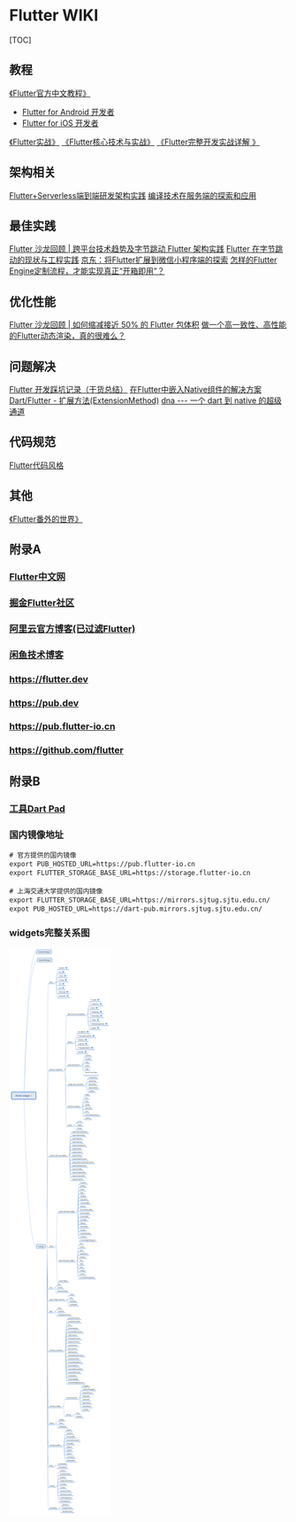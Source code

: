 # Flutter WIKI


[TOC]

## 教程
[《Flutter官方中文教程》](https://flutterchina.club/web-analogs/)
- [Flutter for Android 开发者](https://flutterchina.club/flutter-for-android/)
- [Flutter for iOS 开发者](https://flutterchina.club/flutter-for-ios/)

[《Flutter实战》](https://book.flutterchina.club)
[《Flutter核心技术与实战》](https://www.showdoc.cc/411604771348975?page_id=2397870947016786)
[《Flutter完整开发实战详解 》](https://juejin.im/collection/5db25bcff265da06a19a304e)

## 架构相关
[Flutter+Serverless端到端研发架构实践](https://yq.aliyun.com/articles/739854)
[编译技术在服务端的探索和应用](https://yq.aliyun.com/articles/697672)

## 最佳实践
[Flutter 沙龙回顾 | 跨平台技术趋势及字节跳动 Flutter 架构实践](https://mp.weixin.qq.com/s/IZ6rUfg3_-zvopc7jZZobg)
[Flutter 在字节跳动的现状与工程实践](https://www.infoq.cn/article/EYYIY7tp133QAC4U3Y5R)
[京东：将Flutter扩展到微信小程序端的探索](https://mp.weixin.qq.com/s/Unox7RPZQsyxSiH04DiGtw)
[怎样的Flutter Engine定制流程，才能实现真正“开箱即用”？](https://yq.aliyun.com/articles/728144)

## 优化性能
[Flutter 沙龙回顾 | 如何缩减接近 50% 的 Flutter 包体积](https://mp.weixin.qq.com/s/Ls3cDcqjlyOX80PXUO0wRw)
[做一个高一致性、高性能的Flutter动态渲染，真的很难么？](https://yq.aliyun.com/articles/725876)

## 问题解决
[Flutter 开发踩坑记录（干货总结）](https://juejin.im/post/5e58ceadf265da575918dd14)
[在Flutter中嵌入Native组件的解决方案](https://my.oschina.net/u/1464083/blog/2877167)
[Dart/Flutter - 扩展方法(ExtensionMethod)](https://www.jianshu.com/p/f9d00020b3a5)
[dna --- 一个 dart 到 native 的超级通道](https://juejin.im/post/5e5f1d41518825495b29a05b)

## 代码规范
[Flutter代码风格](http://dart.goodev.org/guides/language/effective-dart/style)

## 其他
[《Flutter番外的世界》](https://juejin.im/collection/5db25d706fb9a069f422c374)

## 附录A

### [Flutter中文网](https://flutterchina.club)
### [掘金Flutter社区](https://juejin.im/tag/Flutter)
### [阿里云官方博客(已过滤Flutter)](https://my.oschina.net/u/1464083?q=Flutter)
### [闲鱼技术博客](https://yq.aliyun.com/teams/290)
### https://flutter.dev
### https://pub.dev
### https://pub.flutter-io.cn
### https://github.com/flutter

## 附录B
### [工具Dart Pad](https://dartpad.dartlang.org)
### 国内镜像地址
```
# 官方提供的国内镜像
export PUB_HOSTED_URL=https://pub.flutter-io.cn
export FLUTTER_STORAGE_BASE_URL=https://storage.flutter-io.cn

# 上海交通大学提供的国内镜像
export FLUTTER_STORAGE_BASE_URL=https://mirrors.sjtug.sjtu.edu.cn/
expot PUB_HOSTED_URL=https://dart-pub.mirrors.sjtug.sjtu.edu.cn/
```
### widgets完整关系图
![widgets](./images/8112345-bf44219f46c955aa.png)







